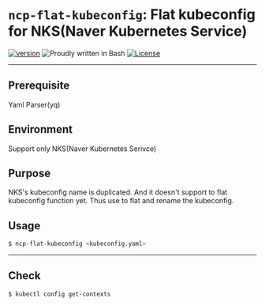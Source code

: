# `ncp-flat-kubeconfig`: Flat kubeconfig for NKS(Naver Kubernetes Service)

[![version](https://img.shields.io/badge/version-0.1-yellow.svg)](https://semver.org)
![Proudly written in Bash](https://img.shields.io/badge/written%20in-bash-ff69b4.svg)
[![License](https://img.shields.io/badge/License-Apache%202.0-blue.svg)](https://opensource.org/licenses/Apache-2.0)

-----

## Prerequisite
Yaml Parser(yq)

## Environment
Support only NKS(Naver Kubernetes Serivce)

## Purpose 
NKS's kubeconfig name is duplicated. 
And it doesn't support to flat kubeconfig function yet. 
Thus use to flat and rename the kubeconfig. 

## Usage
```bash 
$ ncp-flat-kubeconfig <kubeconfig.yaml>
```

-----

## Check

```bash
$ kubectl config get-contexts 
```
